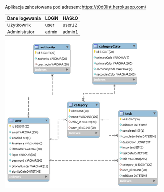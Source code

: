 Aplikacja zahostowana pod adresem:
https://t0d0list.herokuapp.com/

| Dane logowania | LOGIN | HASŁO  |
|----------------|-------|--------|
| Użytkownik     | user  | user12 |
| Administrator  | admin | admin1 |

![Alt text](erd.png?raw=true "ERD")